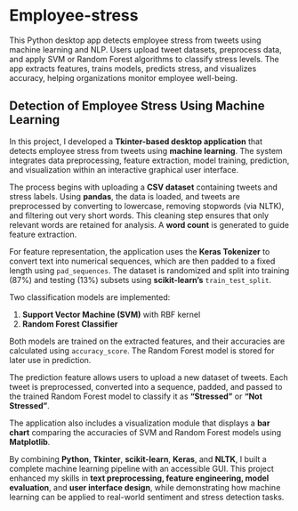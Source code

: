 # Employee-stress
This Python desktop app detects employee stress from tweets using machine learning and NLP. Users upload tweet datasets, preprocess data, and apply SVM or Random Forest algorithms to classify stress levels. The app extracts features, trains models, predicts stress, and visualizes accuracy, helping organizations monitor employee well-being.

## Detection of Employee Stress Using Machine Learning

In this project, I developed a **Tkinter-based desktop application** that detects employee stress from tweets using **machine learning**. The system integrates data preprocessing, feature extraction, model training, prediction, and visualization within an interactive graphical user interface.

The process begins with uploading a **CSV dataset** containing tweets and stress labels. Using **pandas**, the data is loaded, and tweets are preprocessed by converting to lowercase, removing stopwords (via NLTK), and filtering out very short words. This cleaning step ensures that only relevant words are retained for analysis. A **word count** is generated to guide feature extraction.

For feature representation, the application uses the **Keras Tokenizer** to convert text into numerical sequences, which are then padded to a fixed length using `pad_sequences`. The dataset is randomized and split into training (87%) and testing (13%) subsets using **scikit-learn’s** `train_test_split`.

Two classification models are implemented:
1. **Support Vector Machine (SVM)** with RBF kernel  
2. **Random Forest Classifier**  

Both models are trained on the extracted features, and their accuracies are calculated using `accuracy_score`. The Random Forest model is stored for later use in prediction.

The prediction feature allows users to upload a new dataset of tweets. Each tweet is preprocessed, converted into a sequence, padded, and passed to the trained Random Forest model to classify it as **“Stressed”** or **“Not Stressed”**.

The application also includes a visualization module that displays a **bar chart** comparing the accuracies of SVM and Random Forest models using **Matplotlib**.

By combining **Python**, **Tkinter**, **scikit-learn**, **Keras**, and **NLTK**, I built a complete machine learning pipeline with an accessible GUI. This project enhanced my skills in **text preprocessing, feature engineering, model evaluation**, and **user interface design**, while demonstrating how machine learning can be applied to real-world sentiment and stress detection tasks.
